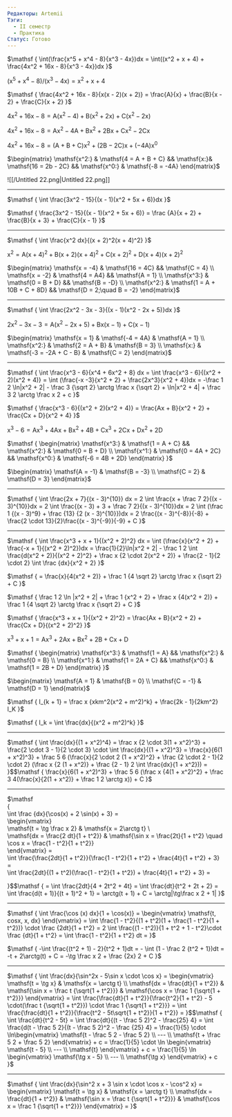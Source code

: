 ```yaml
---
Редакторы: Artemii
Тэги:
  - II семестр
  - Практика
Статус: Готово
---
```

$\mathsf  
{  
\int(\frac{x^5 + x^4 - 8}{x^3 - 4x})dx =  
\int((x^2 + x + 4) + \frac{4x^2 + 16x - 8}{x^3 - 4x})dx  
}$

$\mathsf  
{  
(x^5 + x^4 - 8) / (x^3 - 4x) = x^2 + x + 4  
}$

$\mathsf  
{  
\frac{4x^2 + 16x - 8}{x(x - 2)(x + 2)} = \frac{A}{x} + \frac{B}{x - 2} + \frac{C}{x + 2}  
}$

$\mathsf  
{  
4x^2 + 16x - 8 = A(x^2 - 4) + B(x^2 + 2x) + C(x^2 - 2x)  
}$

$\mathsf  
{  
4x^2 + 16x - 8 = Ax^2 - 4A + Bx^2 + 2Bx + Cx^2 - 2Cx  
}$

$\mathsf  
{  
4x^2 + 16x - 8 = (A + B + C)x^2 + (2B - 2C)x + (-4A)x^0  
}$

$\begin{matrix}  
\mathsf{x^2:} & \mathsf{4 = A + B + C} && \mathsf{x:}& \mathsf{16 = 2b - 2C} && \mathsf{x^0:} & \mathsf{-8 = -4A}  
\end{matrix}$

![[/Untitled 22.png|Untitled 22.png]]

  

---

  

$\mathsf  
{  
\int \frac{3x^2 - 15}{(x - 1)(x^2 + 5x + 6)}dx  
}$

$\mathsf  
{  
\frac{3x^2 - 15}{(x - 1)(x^2 + 5x + 6)} =  
\frac {A}{x + 2} + \frac{B}{x + 3} + \frac{C}{x - 1}  
}$

  

---

  

$\mathsf  
{  
\int \frac{x^2 dx}{(x + 2)^2(x + 4)^2}  
}$

$\mathsf  
{  
x^2 = A(x + 4)^2 + B(x + 2)(x + 4)^2 + C(x + 2)^2 + D(x + 4)(x + 2) ^2  
}$

$\begin{matrix}  
\mathsf{x = -4} & \mathsf{16 = 4C} && \mathsf{C = 4} \\  
\mathsf{x = -2} & \mathsf{4 = A4} && \mathsf{A = 1} \\  
\mathsf{x^3:} & \mathsf{0 = B + D} && \mathsf{B = -D} \\  
\mathsf{x^2:} & \mathsf{1 = A + 10B + C + 8D} && \mathsf{D = 2;\quad B = -2}  
\end{matrix}$

  

---

  

$\mathsf  
{  
\int \frac{2x^2 - 3x - 3}{(x - 1)(x^2 - 2x + 5)}dx  
}$

$\mathsf  
{  
2x^2 - 3x - 3 = A(x^2 - 2x + 5) + Bx(x - 1) + C(x - 1)  
}$

$\begin{matrix}  
\mathsf{x = 1} & \mathsf{-4 = 4A} & \mathsf{A = 1} \\  
\mathsf{x^2:} & \mathsf{2 = A + B} & \mathsf{B = 3} \\  
\mathsf{x:} & \mathsf{-3 = -2A + C - B} & \mathsf{C = 2}  
\end{matrix}$

  

---

  

$\mathsf  
{  
\int \frac{x^3 - 6}{x^4 + 6x^2 + 8} dx =  
\int \frac{x^3 - 6}{(x^2 + 2)(x^2 + 4)} =  
\int (\frac{-x -3}{x^2 + 2} + \frac{2x^3}{x^2 + 4})dx =  
-\frac 1 2 \ln|x^2 + 2| - \frac 3 {\sqrt 2} \arctg \frac x {\sqrt 2} + \ln|x^2 + 4| + \frac 3 2 \arctg \frac x 2 + c  
}$

$\mathsf  
{  
\frac{x^3 - 6}{(x^2 + 2)(x^2 + 4)} = \frac{Ax + B}{x^2 + 2} + \frac{Cx + D}{x^2 + 4}  
}$

$\mathsf  
{  
x^3 - 6 = Ax^3 + 4Ax + Bx^2 + 4B + Cx^3 + 2Cx + Dx^2 + 2D  
}$

$\mathsf  
{  
\begin{matrix}  
\mathsf{x^3:} & \mathsf{1 = A + C} && \mathsf{x^2:} & \mathsf{0 = B + D} \\  
\mathsf{x^1:} & \mathsf{0 = 4A + 2C} && \mathsf{x^0:} & \mathsf{-6 = 4B + 2D}  
\end{matrix}  
}$

$\begin{matrix}  
\mathsf{A = -1} & \mathsf{B = -3} \\  
\mathsf{C = 2} & \mathsf{D = 3}  
\end{matrix}$

  

---

  

$\mathsf  
{  
\int \frac{2x + 7}{(x - 3)^{10}} dx =  
2 \int \frac{x + \frac 7 2}{(x - 3)^{10}}dx =  
2 \int \frac{(x - 3) + 3 + \frac 7 2}{(x - 3)^{10}}dx =  
2 \int (\frac 1 {(x - 3)^9} + \frac {13} {2 (x - 3)^{10}})dx = 2 \frac{(x - 3)^{-8}}{-8} + \frac{2 \cdot 13}{2}\frac{(x - 3)^{-9}}{-9} + C  
}$

  

---

  

$\mathsf  
{  
\int \frac{x^3 + x + 1}{(x^2 + 2)^2} dx = \int (\frac{x}{x^2 + 2} + \frac{-x + 1}{(x^2 + 2)^2})dx =  
\frac{1}{2}\ln|x^2 + 2| - \frac 1 2 \int \frac{d(x^2 + 2)}{(x^2 + 2)^2} + \frac x {2 \cdot 2(x^2 + 2)} + \frac{2 - 1}{2 \cdot 2} \int \frac {dx}{x^2 + 2}  
}$

$\mathsf  
{  
= \frac{x}{4(x^2 + 2)} + \frac 1 {4 \sqrt 2} \arctg \frac x {\sqrt 2} + C  
}$

$\mathsf  
{  
\frac 1 2 \ln |x^2 + 2| + \frac 1 {x^2 + 2} + \frac x {4(x^2 + 2)} + \frac 1 {4 \sqrt 2} \arctg \frac x {\sqrt 2} + C  
}$

  

$\mathsf  
{  
\frac{x^3 + x + 1}{(x^2 + 2)^2} = \frac{Ax + B}{x^2 + 2} + \frac{Cx + D}{(x^2 + 2)^2}  
}$

$\mathsf  
{  
x^3 + x + 1 = Ax^3 + 2Ax + Bx^2 + 2B +Cx + D  
}$

$\mathsf  
{  
\begin{matrix}  
\mathsf{x^3:} & \mathsf{1 = A} && \mathsf{x^2:} & \mathsf{0 = B} \\  
\mathsf{x^1:} & \mathsf{1 = 2A + C} && \mathsf{x^0:} & \mathsf{1 = 2B + D}  
\end{matrix}  
}$

$\begin{matrix}  
\mathsf{A = 1} & \mathsf{B = 0} \\  
\mathsf{C = -1} & \mathsf{D = 1}  
\end{matrix}$

$\mathsf  
{  
I_{k + 1} = \frac x {xkm^2(x^2 + m^2)^k} + \frac{2k - 1}{2km^2} I_K  
}$

$\mathsf  
{  
I_k = \int \frac{dx}{(x^2 + m^2)^k}  
}$

---

  

$\mathsf  
{  
\int \frac{dx}{(1 + x^2)^4} = \frac x {2 \cdot 3(1 + x^2)^3} + \frac{2 \cdot 3 - 1}{2 \cdot 3} \cdot \int \frac{dx}{(1 + x^2)^3} = \frac{x}{6(1 + x^2)^3} + \frac 5 6 (\frac{x}{2 \cdot 2 (1 + x^2)^2} + \frac {2 \cdot 2 - 1}{2 \cdot 2} (\frac x {2 (1 + x^2)} + \frac {2 - 1} 2 \int \frac{dx}{1 + x^2})) =  
}$$\mathsf  
{  
\frac{x}{6(1 + x^2)^3} + \frac 5 6 (\frac x {4(1 + x^2)^2} + \frac 3 4(\frac{x}{2(1 + x^2)} + \frac 1 2 \arctg x)) + C  
}$

  

---

  

$\mathsf  
{  
\int \frac {dx}{\cos(x) + 2 \sin(x) + 3} =  
\begin{vmatrix}  
\mathsf{t = \tg \frac x 2} & \mathsf{x = 2\arctg t} \\  
\mathsf{dx = \frac{2 dt}{1 + t^2}} & \mathsf{\sin x = \frac{2t}{1 + t^2} \quad \cos x = \frac{1 - t^2}{1 + t^2}}  
\end{vmatrix} =  
\int \frac{\frac{2dt}{1 + t^2}}{\frac{1 - t^2}{1 + t^2} + \frac{4t}{1 + t^2} + 3} =  
\int \frac{2dt}{(1 + t^2)(\frac{1 - t^2}{1 + t^2}) + \frac{4t}{1 + t^2} + 3} =  
  
}$$\mathsf  
{  
= \int \frac{2dt}{4 + 2t^2 + 4t} = \int \frac{dt}{t^2 + 2t + 2} =  
\int \frac{d(t + 1)}{(t + 1)^2 + 1} = \arctg(t + 1) + C =  
\arctg|\tg\frac x 2 + 1|  
}$

  

---

  

$\mathsf  
{  
\int \frac{\cos (x) dx}{1 + \cos(x)} =  
\begin{vmatrix}  
\mathsf{t, cosx, x, dx}  
\end{vmatrix} =  
\int \frac{1 - t^2}{(1 + t^2)(1 + \frac{1 - t^2}{1 + t^2})} \cdot \frac {2dt}{1 + t^2} = 2 \int \frac{(1 - t^2)}{1 + t^2 + 1 - t^2}\cdot \frac {dt}{1 + t^2} = \int \frac{1 - t^2}{1 + t^2} dt =  
}$

$\mathsf  
{  
-\int \frac{(t^2 + 1) - 2}{t^2 + 1}dt = - \int (1 - \frac 2 {t^2 + 1})dt = -t + 2\arctg(t) + C = -\tg \frac x 2 + \frac {2x} 2 + C  
}$

  

---

  
  
$\mathsf  
{  
\int \frac{dx}{\sin^2x - 5\sin x \cdot \cos x} =  
\begin{vmatrix}  
\mathsf{t = \tg x} & \mathsf{x = \arctg t} \\  
\mathsf{dx = \frac{dt}{1 + t^2}} &  
\mathsf{\sin x = \frac t {\sqrt{1 + t^2}}} & \mathsf{\cos x = \frac 1 {\sqrt{1 + t^2}}}  
\end{vmatrix} =  
\int \frac{\frac{dt}{1 + t^2}}{\frac{t^2}{1 + t^2} - 5 \cdot(\frac t {\sqrt{1 + t^2}}) \cdot \frac 1 {\sqrt{1 + t^2}}} =  
\int \frac{\frac{dt}{1 + t^2}}{\frac{t^2 - 5t\sqrt{1 + t^2}}{1 + t^2}} =  
}$$\mathsf  
{  
\int \frac{dt}{t^2 - 5t} = \int \frac{dt}{(t - \frac 5 2)^2 - \frac{25} 4} =  
\int \frac{d(t - \frac 5 2}{(t - \frac 5 2)^2 - \frac {25} 4} =  
\frac{1}{5} \cdot \ln\begin{vmatrix}  
\mathsf{t - \frac 5 2 - \frac 5 2} \\ --- \\ \mathsf{t + \frac 5 2 + \frac 5 2}  
\end{vmatrix} + c =  
\frac{1}{5} \cdot \ln \begin{vmatrix}  
\mathsf{t - 5} \\ --- \\ \mathsf{t}  
\end{vmatrix} + c =  
\frac{1}{5} \ln  
\begin{vmatrix}  
\mathsf{\tg x - 5} \\ --- \\ \mathsf{\tg x}  
\end{vmatrix} + c  
}$

---

  

$\mathsf  
{  
\int \frac{dx}{\sin^2 x + 3 \sin x \cdot \cos x - \cos^2 x} =  
\begin{vmatrix}  
\mathsf{t = \tg x} & \mathsf{x = \arctg t} \\  
\mathsf{dx = \frac{dt}{1 + t^2}} & \mathsf{\sin x = \frac t {\sqrt{1 + t^2}}} & \mathsf{\cos x = \frac 1 {\sqrt{1 + t^2}}}  
\end{vmatrix} =  
}$